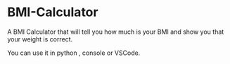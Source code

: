 # BMI-Calculator
A BMI Calculator that will tell you how much is your BMI and show you that your weight is correct.

You can use it in python , console or VSCode.
